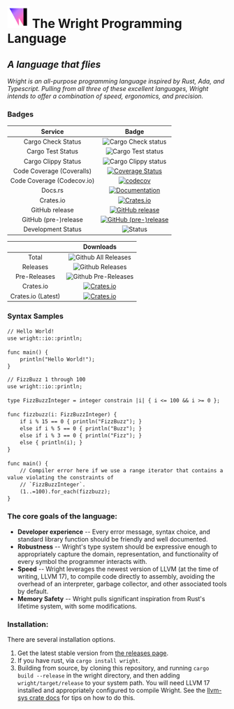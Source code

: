 <!-- Put the icon at the top/in the title I guess... -->
# <img src="./pages/static/assets/white_logo.png" height=50 /> The Wright Programming Language
## *A language that flies*


*Wright is an all-purpose programming language inspired by Rust, Ada, and Typescript. 
Pulling from all three of these excellent languages, Wright intends to offer a combination of speed, ergonomics, and precision.*

### Badges
| Service | Badge |
|:---:|:---:|
| Cargo Check Status | ![Cargo Check status](https://github.com/vcfxb/wright-lang/actions/workflows/cargo-check.yml/badge.svg?branch=main) |
| Cargo Test Status | ![Cargo Test status](https://github.com/vcfxb/wright-lang/actions/workflows/cargo-test.yml/badge.svg?branch=main) |
| Cargo Clippy Status | ![Cargo Clippy status](https://github.com/vcfxb/wright-lang/actions/workflows/cargo-clippy.yml/badge.svg?branch=main) |
| Code Coverage (Coveralls) | [![Coverage Status](https://coveralls.io/repos/github/vcfxb/wright-lang/badge.svg?branch=main&kill_cache=1)](https://coveralls.io/github/vcfxb/wright-lang?branch=main) |
| Code Coverage (Codecov.io) | [![codecov](https://codecov.io/github/vcfxb/wright-lang/graph/badge.svg?token=HO07JEYMIH)](https://codecov.io/github/vcfxb/wright-lang) |
| Docs.rs | [![Documentation](https://docs.rs/wright/badge.svg)](https://docs.rs/wright) |
| Crates.io | [![Crates.io](https://img.shields.io/crates/v/wright.svg)](https://crates.io/crates/wright) |
| GitHub release | [![GitHub release](https://img.shields.io/github/release/vcfxb/wright-lang.svg)](https://github.com/vcfxb/wright-lang/releases) |
| GitHub (pre-)release | [![GitHub (pre-)release](https://img.shields.io/github/release/vcfxb/wright-lang/all.svg)](https://github.com/vcfxb/wright-lang/releases) |
| Development Status | ![Status](https://img.shields.io/badge/status-actively--developed-green.svg) |

<!-- On `kill_cache=1` above: https://github.com/lemurheavy/coveralls-public/issues/1065#issuecomment-435494495 -->

|  | Downloads|
|:---:|:---:|
| Total |![Github All Releases](https://img.shields.io/github/downloads/vcfxb/wright-lang/total.svg) |
| Releases | ![Github Releases](https://img.shields.io/github/downloads/vcfxb/wright-lang/latest/total.svg) |
| Pre-Releases| ![Github Pre-Releases](https://img.shields.io/github/downloads-pre/vcfxb/wright-lang/latest/total.svg) |
| Crates.io | [![Crates.io](https://img.shields.io/crates/d/wright.svg)](https://crates.io/crates/wright) |
| Crates.io (Latest) | [![Crates.io](https://img.shields.io/crates/dv/wright.svg)](https://crates.io/crates/wright/0.8.0) |

### Syntax Samples
```
// Hello World! 
use wright::io::println;

func main() {
    println("Hello World!");
}
```

```
// FizzBuzz 1 through 100
use wright::io::println;

type FizzBuzzInteger = integer constrain |i| { i <= 100 && i >= 0 };

func fizzbuzz(i: FizzBuzzInteger) {
    if i % 15 == 0 { println("FizzBuzz"); }
    else if i % 5 == 0 { println("Buzz"); }
    else if i % 3 == 0 { println("Fizz"); }
    else { println(i); }
}

func main() {
    // Compiler error here if we use a range iterator that contains a value violating the constraints of 
    // `FizzBuzzInteger`. 
    (1..=100).for_each(fizzbuzz);
}
```

### The core goals of the language:
* __Developer experience__ -- Every error message, syntax choice, and standard library function should be friendly and well
    documented.
* __Robustness__ -- Wright's type system should be expressive enough to appropriately capture the domain, representation, 
    and functionality of every symbol the programmer interacts with. 
* __Speed__ -- Wright leverages the newest version of LLVM (at the time of writing, LLVM 17), to compile code 
    directly to assembly, avoiding the overhead of an interpreter, garbage collector, and other associated tools 
    by default. 
* __Memory Safety__ -- Wright pulls significant inspiration from Rust's lifetime system, with some modifications. 

### Installation:
There are several installation options.
1. Get the latest stable version from [the releases page](https://github.com/vcfxb/wright-lang/releases).
2. If you have rust, via `cargo install wright`.
3. Building from source, by cloning this repository, and running `cargo build --release` in the wright directory, and 
    then adding `wright/target/release` to your system path. You will need LLVM 17 installed and appropriately 
    configured to compile Wright. See the [llvm-sys crate docs](https://crates.io/crates/llvm-sys) for tips on how to do 
    this.
